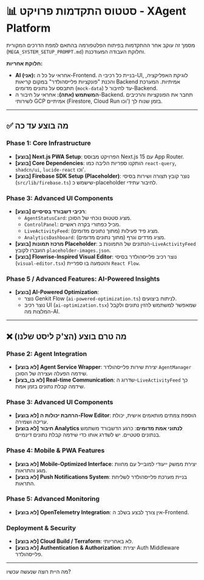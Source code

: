 # 📊 סטטוס התקדמות פרויקט - XAgent Platform

מסמך זה עוקב אחר ההתקדמות בפיתוח הפלטפורמה בהתאם למפת הדרכים המקורית (`MEGA_SYSTEM_SETUP_PROMPT.md`) וחלוקת העבודה המעודכנת.

**חלוקת אחריות:**
- **AI (אני):** אחראי על כל ה-Frontend. בניית כל רכיבי ה-UI, לוגיקת האפליקציה, והכנת "פונקציות פלייסהולדר" במקום קריאות Backend אמיתיות. המערכת תתבסס על נתונים מדומים (`mock-data`) עד לחיבור ל-Backend.
- **המשתמש (אתה):** אחראי על חיבור ה-Backend. תחבר את הפונקציות והרכיבים לשירותי GCP אמיתיים (Firestore, Cloud Run וכו') בזמן שנוח לך.

---

## ✅ מה בוצע עד כה

### Phase 1: Core Infrastructure
- **[בוצע] Next.js PWA Setup**: הפרויקט מבוסס Next.js 15 עם App Router.
- **[בוצע] Core Dependencies**: הותקנו ספריות הליבה כמו `react-query`, `shadcn/ui`, `lucide-react` וכו'.
- **[בוצע] Firebase SDK Setup (Placeholder)**: נוצר קובץ תצורה ושירות בסיסי (`src/lib/firebase.ts`) שישמש כ-placeholder לחיבור עתידי.

### Phase 3: Advanced UI Components
- **[בוצע] רכיבי דשבורד בסיסיים**:
    - `AgentStatusCard`: מציג סטטוס נוכחי של הסוכן.
    - `ControlPanel`: מכיל כפתורי בקרה ראשיים.
    - `LiveActivityFeed`: מציג פיד פעילות (מתוך נתונים מדומים).
    - `AnalyticsDashboard`: מציג מדדים וגרף (מתוך נתונים מדומים).
- **[בוצע] מרכוז תמונות Placeholder**: הנתונים של התמונות ב-`LiveActivityFeed` הועברו לקובץ `placeholder-images.json`.
- **[בוצע] Flowrise-Inspired Visual Editor**: נוצר רכיב פלייסהולדר בסיסי (`visual-editor.tsx`) והוטמעה בו ספריית `React Flow`.

### Phase 5 / Advanced Features: AI-Powered Insights
- **[בוצע] AI-Powered Optimization**:
    - נוצר Genkit Flow (`ai-powered-optimization.ts`) לניתוח ביצועים.
    - נוצר רכיב UI (`ai-optimization.tsx`) שמאפשר למשתמש להזין נתונים ולקבל המלצות מה-AI.

---

## ❌ מה טרם בוצע (הצ'ק ליסט שלנו)

### Phase 2: Agent Integration
- **[לא בוצע] Agent Service Wrapper**: יצירת שירות פלייסהולדר `AgentManager` שידמה הפעלה ועצירה של הסוכן.
- **[לא בו_בצע] Real-time Communication**: שדרוג ה-`LiveActivityFeed` כך שידמה קבלת נתונים בזמן אמת.

### Phase 3: Advanced UI Components
- **[לא בוצע] הרחבת יכולות ה-Flow Editor**: הוספת צמתים מותאמים אישית, יכולת עריכה ושמירה.
- **[לא בוצע] חיבור Analytics לנתוני אמת מדומים**: כרגע הדשבורד משתמש בנתונים סטטיים. יש לשדרג אותו כדי שידמה קבלת נתונים דינמיים.

### Phase 4: Mobile & PWA Features
- **[לא בוצע] Mobile-Optimized Interface**: יצירת ממשק ייעודי למובייל עם מחוות מגע והתראות.
- **[לא בוצע] Push Notifications System**: בניית מערכת פלייסהולדר לשליחת התראות.

### Phase 5: Advanced Monitoring
- **[לא בוצע] OpenTelemetry Integration**: אין צורך לבצע בשלב ה-Frontend.

### Deployment & Security
- **[לא בוצע] Cloud Build / Terraform**: לא באחריותי.
- **[לא בוצע] Authentication & Authorization**: יצירת Auth Middleware פלייסהולדר.

---

מה היית רוצה שנעשה עכשיו?
